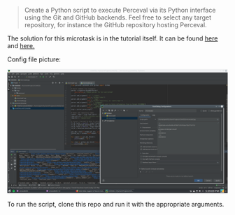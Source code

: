 > Create a Python script to execute Perceval via its Python interface using the Git and GitHub backends. Feel free to select any target repository, for instance the GitHub repository hosting Perceval.

The solution for this microtask is in the tutorial itself. It can be found [here](https://chaoss.github.io/grimoirelab-tutorial/perceval/git.html) and [here.](https://chaoss.github.io/grimoirelab-tutorial/perceval/github.html)

Config file picture:

![Microtask2 config](Microtask2/Images/m2_config.png)

To run the script, clone this repo and run it with the appropriate arguments.
